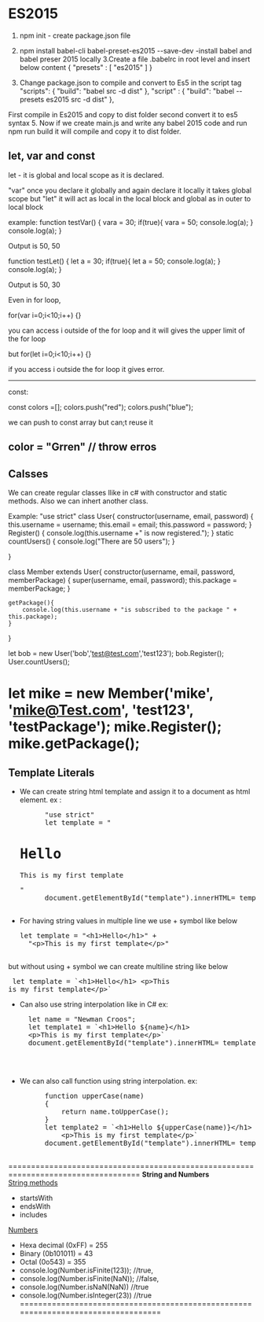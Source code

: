 # ES2015

1. npm init     - create package.json file
2. npm install babel-cli babel-preset-es2015 --save-dev      -install babel and babel preser 2015 locally
3.Create a file .babelrc in root level and insert below content
{
    "presets" : [
        "es2015"
    ]
}

4. Change package.json to compile and convert to Es5 in the script tag
 "scripts": {
    "build": "babel src -d dist"
  },
  "script" : {
    "build": "babel --presets es2015 src -d dist"
  },

First compile in Es2015 and copy to dist folder 
second convert it to es5 syntax
5. Now if we create main.js and write any babel 2015 code and run
npm run build
it will compile and copy it to dist folder.

let, var and const
-------------
let - it is global and local scope as it is declared.

"var" once you declare it globally and again declare it locally it takes global scope
but "let" it will act as local in the local block and global as in outer to local block

example:
function testVar()
{
	vara = 30;
	if(true){
		vara = 50;
		console.log(a);
	}
	console.log(a);
}

Output is 50, 50

function testLet()
{
	let a = 30;
	if(true){
		let a = 50;
		console.log(a);
	}
	console.log(a);
}

Output is 50, 30

Even in for loop, 

for(var i=0;i<10;i++)
{}

you can access i outside of the for loop and it will gives the upper limit of the for loop

but
for(let i=0;i<10;i++)
{}

if you access i outside the for loop it gives error.

-----
const:

const colors =[];
colors.push("red");
colors.push("blue");

we can push to const array but can;t reuse it

color = "Grren"  // throw erros
----------------------------------------------------------------------------------------
Calsses
-------
We can create regular classes llike in c# with constructor and static methods.
Also we can inhert another class.

Example: 
"use strict"
class User{
    constructor(username, email, password)
    {
        this.username = username;
        this.email = email;
        this.password = password;
    }
    Register() {
        console.log(this.username +" is now registered.");
    }
    static countUsers()
    {
        console.log("There are 50 users");
    }

}

class Member extends User{
    constructor(username, email, password, memberPackage)
    {
        super(username, email, password);
        this.package = memberPackage;
    }

    getPackage(){
        console.log(this.username + "is subscribed to the package " + this.package);
    }
}

let bob = new User('bob','test@test.com','test123');
bob.Register();
User.countUsers();

let mike = new Member('mike', 'mike@Test.com', 'test123', 'testPackage');
mike.Register();
mike.getPackage();
============================================================
Template Literals
------------------
* We can create string html template and assign it to a document as html element.
    ex : 
    <pre>
        "use strict"
        let template = "<h1>Hello</h1><p>This is my first template</p>"
        document.getElementById("template").innerHTML= template;
    </pre>
* For having string values in multiple line we use + symbol like below <br>
    <pre>let template = "&lt;h1&gt;Hello&lt;/h1&gt;" +
    "&lt;p&gt;This is my first template&lt;/p&gt;"  
    </pre>
but without using + symbol we can create multiline string like below<br>
    <pre>
        let template = &#x60;&#x3C;h1&#x3E;Hello&#x3C;/h1&#x3E;
    &#x3C;p&#x3E;This is my first template&#x3C;/p&#x3E;&#x60;
    </pre>

* Can also use string interpolation like in C#
ex:
    <pre>
    let name = &#x22;Newman Croos&#x22;;
    let template1 = &#x60;&#x3C;h1&#x3E;Hello ${name}&#x3C;/h1&#x3E;
    &#x3C;p&#x3E;This is my first template&#x3C;/p&#x3E;&#x60;
    document.getElementById(&#x22;template&#x22;).innerHTML= template1;
    </pre> <br>

* We can also call function using string interpolation.
ex:
    <pre>
        function upperCase(name)
        {
            return name.toUpperCase();
        }
        let template2 = &#x60;&#x3C;h1&#x3E;Hello ${upperCase(name)}&#x3C;/h1&#x3E;
            &#x3C;p&#x3E;This is my first template&#x3C;/p&#x3E;&#x60;
        document.getElementById(&#x22;template&#x22;).innerHTML= template2;
    </pre>
===================================================================================
<b>String and Numbers</b><br>
<u>String methods</u>
* startsWith
* endsWith
* includes

<u>Numbers</u>
* Hexa decimal (0xFF) = 255
* Binary (0b101011) = 43
* Octal (0o543) = 355
* console.log(Number.isFinite(123)); //true,
* console.log(Number.isFinite(NaN)); //false,
* console.log(Number.isNaN(NaN)) //true
* console.log(Number.isInteger(23)) //true
==================================================================================

